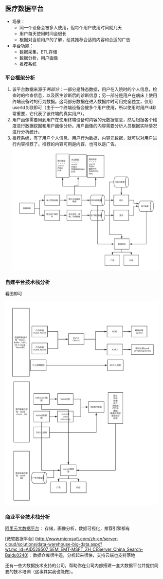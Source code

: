 ## 医疗数据平台
* 场景：
	* 同一个设备会被多人使用，但每个用户使用时间就几天
	* 用户每天使用时间会很长
	* 根据对当前用户的了解，给其推荐合适的内容和合适的广告
* 平台功能：
	* 数据采集，ETL存储
	* 数据分析，用户画像
	* 推荐系统

### 平台框架分析
1. 该平台数据来源于*两部分*：一部分是静态数据，用户在入院时的个人信息，检查时的检查信息，以及医生诊断后的诊断信息；另一部分是用户在病床上使用终端设备时的行为数据。这两部分数据在进入数据库时可用完全独立，仅用userId关联即可（由于一个终端设备会被多个用户使用，所以使用时用户id非常重要，它代表了该终端的真实用户）。
2. 用户画像需要用到用户在使用终端设备时内容的元数据信息，然后根据各个维度进行数据挖掘和用户画像分析。用户画像的内容需要分析人员根据实际情况进行分析统计。
3. 推荐系统，有了用户个人信息，用户行为数据，内容元数据，就可以对用户进行内容推荐了。推荐的内容可用是内容，也可以是广告。
![医疗数据平台总体框架](医疗数据平台总体框架.png)

### 自建平台技术栈分析
看图即可

![医疗数据平台技术栈](医疗数据平台技术栈.png)

### 商业平台技术栈分析
 [阿里云大数据平台](https://data.aliyun.com/product/product_index?utm_medium=text&utm_source=baidu&utm_campaign=dsj&utm_content=se_383866)：
 存储，画像分析，数据可视化，推荐引擎都有
 
 [微软数据平台] (http://www.microsoft.com/zh-cn/server-cloud/solutions/data-warehouse-big-data.aspx?wt.mc_id=AID529507_SEM_EMT-MSFT_ZH_CEServer_China_Search-Baidu0240)：数据仓库很牛逼，分析起来很快，支持云端也支持落地
 
 还有一些大数据技术支持的公司，帮助你在公司内部搭建一套大数据平台并提供简要的技术培训（这事其实我也能做）。
